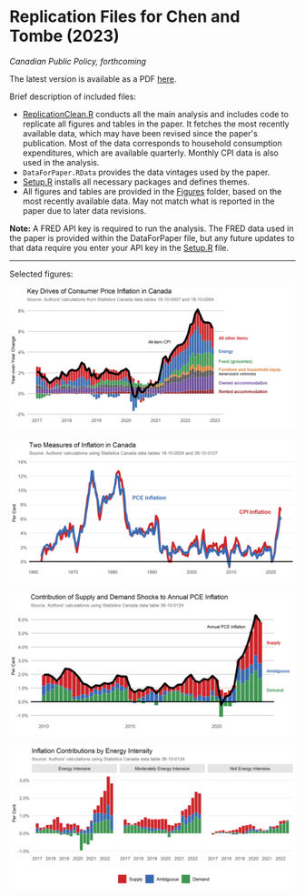 # Replication Files for Chen and Tombe (2023)

*Canadian Public Policy, forthcoming*

The latest version is available as a PDF [here](Chen_and_Tombe_2022.pdf).

Brief description of included files:

- [ReplicationClean.R](ReplicationClean.R) conducts all the main analysis and includes code to replicate all figures and tables in the paper. It fetches the most recently available data, which may have been revised since the paper's publication. Most of the data corresponds to household consumption expenditures, which are available quarterly. Monthly CPI data is also used in the analysis.
- `DataForPaper.RData` provides the data vintages used by the paper.
- [Setup.R](Setup.R) installs all necessary packages and defines themes.
- All figures and tables are provided in the [Figures](Figures) folder, based on the most recently available data. May not match what is reported in the paper due to later data revisions.

**Note:** A FRED API key is required to run the analysis. The FRED data used in the paper is provided within the DataForPaper file, but any future updates to that data require you enter your API key in the [Setup.R](Setup.R) file.

---

Selected figures:

![](Figures/Figure1.png)

![](Figures/Figure3.png)

![](Figures/Figure5a.png)

![](Figures/Figure7.png)
